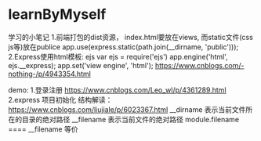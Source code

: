# learnByMyself
学习的小笔记
1.前端打包的dist资源， index.html要放在views, 而static文件(css js等)放在publice
  app.use(express.static(path.join(__dirname, 'public')));
2.Express使用html模板: ejs
  var ejs = require('ejs')  app.engine('html', ejs.__express); app.set('view engine', 'html');
  https://www.cnblogs.com/-nothing-/p/4943354.html


demo: 
1.登录注册 https://www.cnblogs.com/Leo_wl/p/4361289.html
2.express 项目初始化 结构解读：https://www.cnblogs.com/liujiale/p/6023367.html
  __dirname 表示当前文件所在的目录的绝对路径
  __filename 表示当前文件的绝对路径
  module.filename ==== __filename 等价
